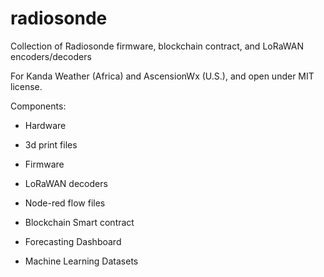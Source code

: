 # radiosonde
Collection of Radiosonde firmware, blockchain contract, and LoRaWAN encoders/decoders

For Kanda Weather (Africa) and AscensionWx (U.S.), and open under MIT license.

Components:
- Hardware
- 3d print files
- Firmware
- LoRaWAN decoders
- Node-red flow files
- Blockchain Smart contract

- Forecasting Dashboard
- Machine Learning Datasets
